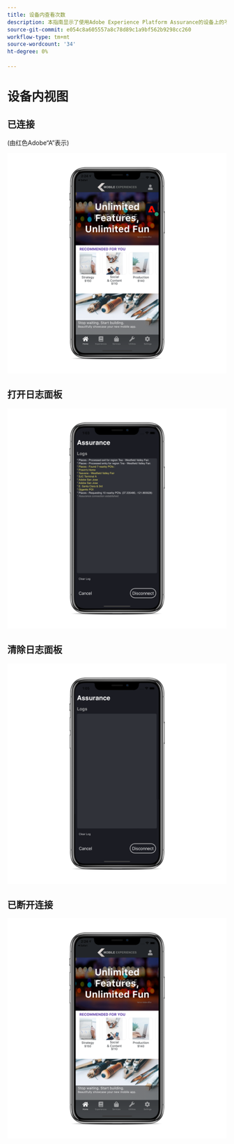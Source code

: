 ```yaml
---
title: 设备内查看次数
description: 本指南显示了使用Adobe Experience Platform Assurance的设备上的不同视图。
source-git-commit: e054c8a605557a8c78d89c1a9bf562b9298cc260
workflow-type: tm+mt
source-wordcount: '34'
ht-degree: 0%

---
```



# 设备内视图

## 已连接

(由红色Adobe“A”表示)

![](./images/on-device-views/connected.png)

## 打开日志面板

![](./images/on-device-views/logs-panel.png)

## 清除日志面板

![](./images/on-device-views/clear-logs-panel.png)

## 已断开连接

![](./images/on-device-views/disconnected.png)
